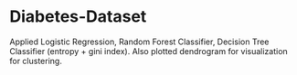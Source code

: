 # Diabetes-Dataset
Applied Logistic Regression, Random Forest Classifier, Decision Tree Classifier (entropy + gini index). Also plotted dendrogram for visualization for clustering.
